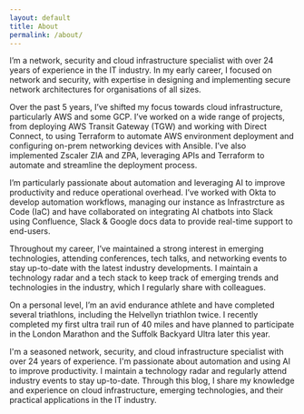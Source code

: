 ```yaml
---
layout: default
title: About
permalink: /about/
---
```


I’m a network, security and cloud infrastructure specialist with over 24 years of experience in the IT industry. In my early career, I focused on network and security, with expertise in designing and implementing secure network architectures for organisations of all sizes.

Over the past 5 years, I’ve shifted my focus towards cloud infrastructure, particularly AWS and some GCP. I’ve worked on a wide range of projects, from deploying AWS Transit Gateway (TGW) and working with Direct Connect, to using Terraform to automate AWS environment deployment and configuring on-prem networking devices with Ansible. I’ve also implemented Zscaler ZIA and ZPA, leveraging APIs and Terraform to automate and streamline the deployment process.

I’m particularly passionate about automation and leveraging AI to improve productivity and reduce operational overhead. I’ve worked with Okta to develop automation workflows, managing our instance as Infrastrcture as Code (IaC) and have collaborated on integrating AI chatbots into Slack using Confluence, Slack & Google docs data to provide real-time support to end-users.

Throughout my career, I’ve maintained a strong interest in emerging technologies, attending conferences, tech talks, and networking events to stay up-to-date with the latest industry developments. I maintain a technology radar and a tech stack to keep track of emerging trends and technologies in the industry, which I regularly share with colleagues.

On a personal level, I’m an avid endurance athlete and have completed several triathlons, including the Helvellyn triathlon twice. I recently completed my first ultra trail run of 40 miles and have planned to participate in the London Marathon and the Suffolk Backyard Ultra later this year.



I'm a seasoned network, security, and cloud infrastructure specialist with over 24 years of experience. I'm passionate about automation and using AI to improve productivity. I maintain a technology radar and regularly attend industry events to stay up-to-date. Through this blog, I share my knowledge and experience on cloud infrastructure, emerging technologies, and their practical applications in the IT industry.